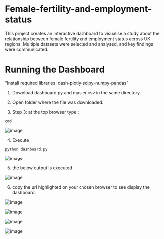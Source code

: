 # Female-fertility-and-employment-status
This project creates an interactive dashboard to visualise a study about the relationship between female fertility and employment status across UK regions. Multiple datasets were selected and analysed, and key findings were communicated.


# Running the Dashboard
"Install required libraries: dash-plotly-scipy-numpy-pandas"

1) Download dashboard.py and  master.csv in the same directory.

2) Open folder where the file was downloaded.

3) Step 3: at the top browser type :
```
cmd
```
![image](https://user-images.githubusercontent.com/57564713/185801227-6c8f5824-89a0-44a1-8bcb-6486cfba828b.png)


4) Execute 
```
python dashboard.py
```
![image](https://user-images.githubusercontent.com/57564713/185801170-f882f9df-43de-43fa-9899-e42f80ea12cf.png)




5) the below output is executed

![image](https://user-images.githubusercontent.com/57564713/185801264-f0cb8fcd-711e-47f2-9237-d11e61c1955c.png)




6) copy the url highlighted on your chosen browser to see display the dashboard.

![image](https://user-images.githubusercontent.com/57564713/185801678-a75236d1-5cc5-4593-8147-d4a51281e2fb.png)



![image](https://user-images.githubusercontent.com/57564713/185801585-c5bd1a6f-02e5-4348-a536-a3145572144c.png)



![image](https://user-images.githubusercontent.com/57564713/185801590-7c6831ef-a8ec-4bc6-a0a9-1b5e06f1f07b.png)


![image](https://user-images.githubusercontent.com/57564713/185801597-52571ce6-de01-4311-9205-3ec091318df6.png)



 
 


 
 

 


